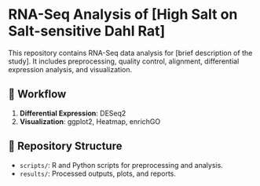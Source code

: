 # RNA-Seq Analysis of [High Salt on Salt-sensitive Dahl Rat]
This repository contains RNA-Seq data analysis for [brief description of the study]. It includes preprocessing, quality control, alignment, differential expression analysis, and visualization.

## 🚀 Workflow
1. **Differential Expression**: DESeq2
2. **Visualization**: ggplot2, Heatmap, enrichGO

## 📂 Repository Structure 
- `scripts/`: R and Python scripts for preprocessing and analysis. 
- `results/`: Processed outputs, plots, and reports.  
